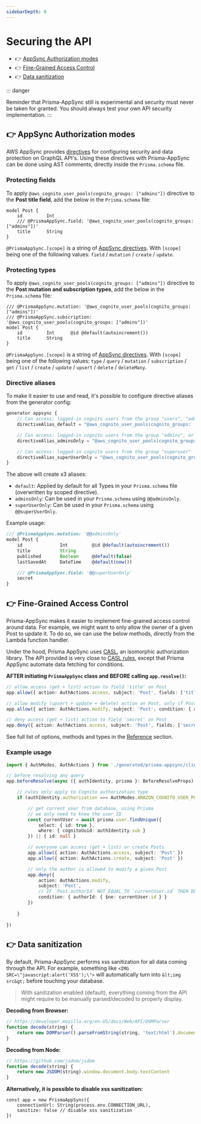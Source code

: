 ```yaml
---
sidebarDepth: 0
---
```


# Securing the API

- 👉 [AppSync Authorization modes](#👉-appsync-authorization-modes)
- 👉 [Fine-Grained Access Control](#👉-fine-grained-access-control)
- 👉 [Data sanitization](#👉-data-sanitization)

::: danger

Reminder that Prisma-AppSync still is experimental and security must never be taken for granted. You should always test your own API security implementation.
:::

## 👉 AppSync Authorization modes

AWS AppSync provides [directives](https://docs.aws.amazon.com/appsync/latest/devguide/security.html) for configuring security and data protection on GraphQL API's. Using these directives with Prisma-AppSync can be done using AST comments, directly inside the `Prisma.schema` file.

### Protecting fields

To apply `@aws_cognito_user_pools(cognito_groups: ["admins"])` directive to the **Post title field**, add the below in the `Prisma.schema` file:

```graphql{3}
model Post {
    id         Int
    /// @PrismaAppSync.field: '@aws_cognito_user_pools(cognito_groups: ["admins"])'
    title      String
}
```

`@PrismaAppSync.[scope]` is a string of [AppSync directives](https://docs.aws.amazon.com/appsync/latest/devguide/security.html). With `[scope]` being one of the following values: `field` / `mutation` / `create` / `update`.

### Protecting types

To apply `@aws_cognito_user_pools(cognito_groups: ["admins"])` directive to the **Post mutation and subscription types**, add the below in the `Prisma.schema` file:

```graphql{1,2}
/// @PrismaAppSync.mutation: '@aws_cognito_user_pools(cognito_groups: ["admins"])'
/// @PrismaAppSync.subscription: '@aws_cognito_user_pools(cognito_groups: ["admins"])'
model Post {
    id         Int      @id @default(autoincrement())
    title      String
}
```

`@PrismaAppSync.[scope]` is a string of [AppSync directives](https://docs.aws.amazon.com/appsync/latest/devguide/security.html). With `[scope]` being one of the following values: `type` / `query` / `mutation` / `subscription` / `get` / `list` / `create` / `update` / `upsert` / `delete` / `deleteMany`.

### Directive aliases

To make it easier to use and read, it's possible to configure directive aliases from the generator config:

```typescript
generator appsync {
    // Can access: logged-in cognito users from the group "users", "admins", or "superuser"
    directiveAlias_default = "@aws_cognito_user_pools(cognito_groups: [\"users\", \"admins\", \"superuser\"])"

    // Can access: logged-in cognito users from the group "admins", or "superuser"
    directiveAlias_adminsOnly = "@aws_cognito_user_pools(cognito_groups: [\"admins\", \"superuser\"])"

    // Can access: logged-in cognito users from the group "superuser"
    directiveAlias_superUserOnly = "@aws_cognito_user_pools(cognito_groups: [\"superuser\"])"
}
```

The above will create x3 aliases:

- `default`: Applied by default for all Types in your `Prisma.schema` file (overwritten by scoped directive).
- `adminsOnly`: Can be used in your `Prisma.schema` using `@@adminsOnly`.
- `superUserOnly`: Can be used in your `Prisma.schema` using `@@superUserOnly`.

Example usage:

```typescript
/// @PrismaAppSync.mutation: '@@adminsOnly'
model Post {
    id              Int         @id @default(autoincrement())
    title           String
    published       Boolean     @default(false)
    lastSavedAt     DateTime    @default(now())

    /// @PrismaAppSync.field: '@@superUserOnly'
    secret
}
```

## 👉 Fine-Grained Access Control

Prisma-AppSync makes it easier to implement fine-grained access control around data. For example, we might want to only allow the owner of a given Post to update it. To do so, we can use the below methods, directly from the Lambda function handler.

Under the hood, Prisma AppSync uses [CASL](https://casl.js.org), an isomorphic authorization library. The API provided is very close to [CASL rules](https://casl.js.org/v4/en/guide/define-rules), except that Prisma AppSync automate data fetching for conditions.

**AFTER initiating `PrismaAppSync` class and BEFORE calling `app.resolve()`:**

```typescript
// allow access (get + list) action to field 'title' on Post
app.allow({ action: AuthActions.access, subject: 'Post', fields: ['title'] })

// allow modify (upsert + update + delete) action on Post, only if Post.authorId === 4
app.allow({ action: AuthActions.modify, subject: 'Post', condition: { authorId: 4 } })

// deny access (get + list) action to field 'secret' on Post
app.deny({ action: AuthActions.access, subject: 'Post', fields: ['secret'] })
```

See full list of options, methods and types in the [Reference](/reference) section.

### Example usage

```typescript
import { AuthModes, AuthActions } from './generated/prisma-appsync/client'

// before resolving any query
app.beforeResolve(async ({ authIdentity, prisma }: BeforeResolveProps) => {

    // rules only apply to Cognito authorization type
    if (authIdentity.authorization === AuthModes.AMAZON_COGNITO_USER_POOLS) {

        // get current user from database, using Prisma
        // we only need to know the user ID
        const currentUser = await prisma.user.findUnique({
            select: { id: true },
            where: { cognitoUuid: authIdentity.sub }
        }) || { id: null }

        // everyone can access (get + list) or create Posts
        app.allow({ action: AuthActions.access, subject: 'Post' })
        app.allow({ action: AuthActions.create, subject: 'Post' })

        // only the author is allowed to modify a given Post 
        app.deny({
            action: AuthActions.modify,
            subject: 'Post',
            // IF `Post.authorId` NOT_EQUAL_TO `currentUser.id` THEN DENY_QUERY
            condition: { authorId: { $ne: currentUser.id } }
        })
    
    }
    
})
```

## 👉 Data sanitization

By default, Prisma-AppSync performs xss sanitization for all data coming through the API. For example, something like `<IMG SRC=\"javascript:alert('XSS');\">` will automatically turn into `&lt;img src&gt;` before touching your database.

> With sanitization enabled (default), everything coming from the API might require to be manually parsed/decoded to properly display.

**Decoding from Browser:**

```javascript
// https://developer.mozilla.org/en-US/docs/Web/API/DOMParser
function decode(string) {
    return new DOMParser().parseFromString(string, 'text/html').documentElement.textContent
}
```

**Decoding from Node:**

```javascript
// https://github.com/jsdom/jsdom
function decode(string) {
    return new JSDOM(string).window.document.body.textContent
}
```

**Alternatively, it is possible to disable xss sanitization:**

```typescript{3}
const app = new PrismaAppSync({
    connectionUrl: String(process.env.CONNECTION_URL),
    sanitize: false // disable xss sanitization
})
```
